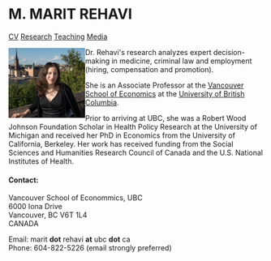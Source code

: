 # M. MARIT REHAVI                           

[CV]() [Research](https://maritrehavi.github.io/research) [Teaching](https://maritrehavi.github.io/teaching)  [Media](https://maritrehavi.github.io/media) 


<img src="stockholm_crop.jpg" alt="stockholm" align="left" width="30%"/>  Dr. Rehavi's research analyzes expert decision-making in medicine, criminal law and employment (hiring, compensation and promotion). 

She is an Associate Professor at the [Vancouver School of Economics](https://economics.ubc.ca) at the [University of British Columbia](https://www.ubc.ca/). 

Prior to arriving at UBC, she was a Robert Wood Johnson Foundation Scholar in Health Policy Research at the University of Michigan and received her PhD in Economics from the University of California, Berkeley.  Her work has received funding from the Social Sciences and Humanities Research Council of Canada and the U.S. National Institutes of Health.

#### Contact:
Vancouver School of Econommics, UBC \
6000 Iona Drive \
Vancouver, BC V6T 1L4 \
CANADA

Email: marit **dot** rehavi **at** ubc **dot** ca \
Phone: 604-822-5226 (email strongly preferred)
